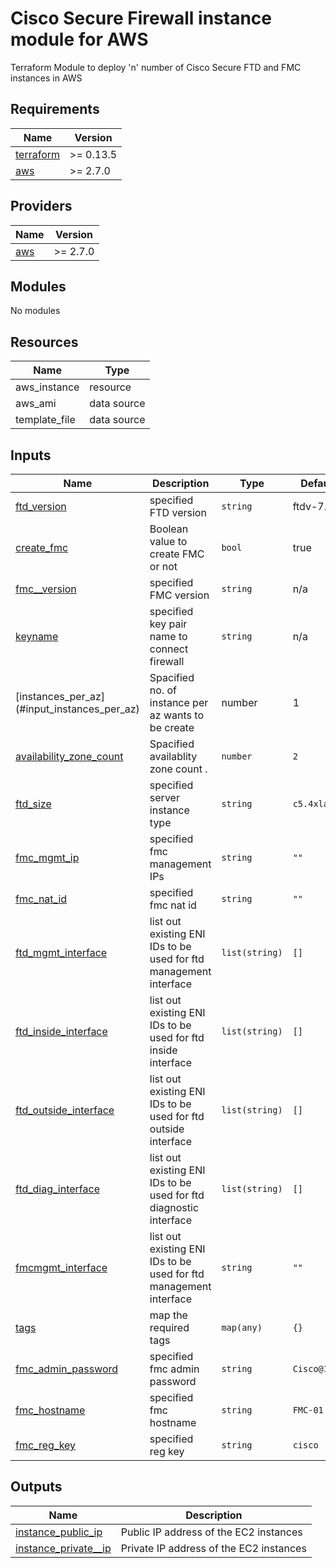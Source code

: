 # Cisco Secure Firewall instance module for AWS

Terraform Module to deploy 'n' number of Cisco Secure FTD and FMC instances in AWS

## Requirements

| Name | Version |
|------|---------|
| <a name="requirement_terraform"></a> [terraform](#requirement\_terraform) | >= 0.13.5 |
| <a name="requirement_aws"></a> [aws](#requirement\_aws) | >= 2.7.0 |

## Providers

| Name | Version |
|------|---------|
| <a name="provider_aws"></a> [aws](#provider\_aws) | >= 2.7.0 |

## Modules

No modules

## Resources

| Name | Type |
|------|------|
| aws_instance | resource |
| aws_ami | data source |
| template_file | data source |

## Inputs

| Name | Description | Type | Default | Required |
|------|-------------|------|---------|:--------:|
| <a name="input_ftd_version"></a> [ftd\_version](#input\_ftd\_version_) | specified FTD version | `string` | ftdv-7.1.0 | no |
| <a name="input_create_fmc"></a> [create\_fmc](#input\_create\_fmc) | Boolean value to create FMC or not | `bool` | true | no |
| <a name="input_fmc_version"></a> [fmc_\_version](#input\_fmc\_version) | specified FMC version | `string` | n/a | yes |
| <a name="input_keyname"></a> [keyname](#input\_keyname) | specified key pair name to connect firewall | `string` | n/a | yes |
| <a name="instances_per_az"></a> [instances\_per\_az] (#input\_instances\_per\_az) | Spacified no. of instance per az wants to be create | number | 1 | no |
| <a name="input_availability_zone_count"></a> [availability\_zone\_count](#input\_availability\_zone\_count) | Spacified availablity zone count . | `number` | `2` | no |
| <a name="ftd_size"></a> [ftd\_size](#input\_ftd\_size) | specified server instance type | `string` | `c5.4xlarge` | no |
| <a name="input_fmc_mgmt_ip"></a> [fmc\_mgmt\_ip](#input\_fmc\_mgmt\_ip) | specified fmc management IPs | `string` | `""` | no |
| <a name="input_fmc_nat_id"></a> [fmc\_nat\_id](#input\_fmc\_nat\_id) | specified fmc nat id | `string` | `""` | no |
| <a name="input_ftd_mgmt_interface"></a> [ftd\_mgmt\_interface](#input\_ftd\_mgmt\_interface) | list out existing ENI IDs to be used for ftd management interface | `list(string)` | `[]` | no |
| <a name="input_ftd_inside_interface"></a> [ftd\_inside\_interface](#input\_ftd\_inside\_interface) | list out existing ENI IDs to be used for ftd inside interface | `list(string)` | `[]` | no |
| <a name="input_ftd_outside_interface"></a> [ftd\_outside\_interface](#input\_ftd\_outside\_interface) | list out existing ENI IDs to be used for ftd outside interface | `list(string)` | `[]` | no |
| <a name="input_ftd_diag_interface"></a> [ftd\_diag\_interface](#input\_ftd\_diag\_interface) | list out existing ENI IDs to be used for ftd diagnostic interface | `list(string)` | `[]` | no |
| <a name="input_fmcmgmt_interface"></a> [fmcmgmt\_interface](#input\_fmcmgmt\_interface) | list out existing ENI IDs to be used for ftd management interface | `string` | `""` | no |
| <a name="input_tags"></a> [tags](#input\_tags) | map the required tags | `map(any)` | `{}` | no |
| <a name="input_fmc_admin_password"></a> [fmc\_admin\_password](#input\_fmc\_admin\_password) | specified fmc admin password | `string` | `Cisco@123` | no |
| <a name="input_fmc_hostname"></a> [fmc\_hostname](#input\_fmc\_hostname) | specified fmc hostname | `string` | `FMC-01` | no |
| <a name="input_reg_key"></a> [fmc\_reg\_key](#input\_reg\_key) | specified reg key | `string` | `cisco` | no |

## Outputs

| Name | Description |
|------|-------------|
| <a name="instance_public_ip"></a> [instance\_public\_ip](#output\_instance\_public\_ip) | Public IP address of the EC2 instances |
| <a name="instance_private_ip"></a> [instance\_private_\_ip](#output\_instance\_private\_ip) | Private IP address of the EC2 instances |